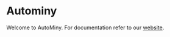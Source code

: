 # Autominy

Welcome to AutoMiny. For documentation refer to our [website](https://autominy.github.io/AutoMiny/).
